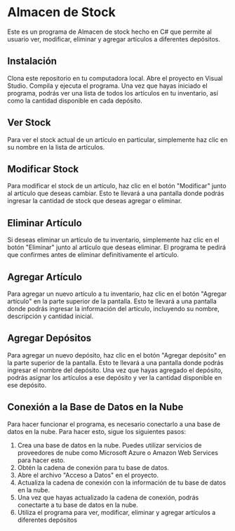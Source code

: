 # Almacen de Stock
Este es un programa de Almacen de stock hecho en C# que permite al usuario ver, modificar, eliminar y agregar artículos a diferentes depósitos.

## Instalación
Clona este repositorio en tu computadora local.
Abre el proyecto en Visual Studio.
Compila y ejecuta el programa.
Una vez que hayas iniciado el programa, podrás ver una lista de todos los artículos en tu inventario, así como la cantidad disponible en cada depósito.

## Ver Stock
Para ver el stock actual de un artículo en particular, simplemente haz clic en su nombre en la lista de artículos.

## Modificar Stock
Para modificar el stock de un artículo, haz clic en el botón "Modificar" junto al artículo que deseas cambiar. Esto te llevará a una pantalla donde podrás ingresar la cantidad de stock que deseas agregar o eliminar.

## Eliminar Artículo
Si deseas eliminar un artículo de tu inventario, simplemente haz clic en el botón "Eliminar" junto al artículo que deseas eliminar. El programa te pedirá que confirmes antes de eliminar definitivamente el artículo.

## Agregar Artículo
Para agregar un nuevo artículo a tu inventario, haz clic en el botón "Agregar artículo" en la parte superior de la pantalla. Esto te llevará a una pantalla donde podrás ingresar la información del artículo, incluyendo su nombre, descripción y cantidad inicial.


## Agregar Depósitos
Para agregar un nuevo depósito, haz clic en el botón "Agregar depósito" en la parte superior de la pantalla. Esto te llevará a una pantalla donde podrás ingresar el nombre del depósito. Una vez que hayas agregado el depósito, podrás asignar los artículos a ese depósito y ver la cantidad disponible en ese depósito.

## Conexión a la Base de Datos en la Nube
Para hacer funcionar el programa, es necesario conectarlo a una base de datos en la nube. Para hacer esto, sigue los siguientes pasos:

1. Crea una base de datos en la nube. Puedes utilizar servicios de proveedores de nube como Microsoft Azure o Amazon Web Services para hacer esto.
2. Obtén la cadena de conexión para tu base de datos.
3. Abre el archivo "Acceso a Datos" en el proyecto.
4. Actualiza la cadena de conexión con la información de tu base de datos en la nube.
5. Una vez que hayas actualizado la cadena de conexión, podrás conectarte a tu base de datos en la nube.
6. Utiliza el programa para ver, modificar, eliminar y agregar artículos a diferentes depósitos
